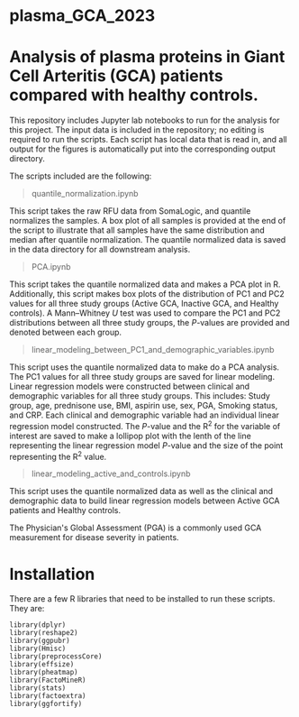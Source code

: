 # plasma_GCA_2023
Analysis of plasma proteins in Giant Cell Arteritis (GCA) patients compared with healthy controls.
===================================================

This repository includes Jupyter lab notebooks to run for the analysis for this project. 
The input data is included in the repository; no editing is required to run the scripts. 
Each script has local data that is read in, and all output for the figures is automatically 
put into the corresponding output directory.

The scripts included are the following:

>quantile_normalization.ipynb

This script takes the raw RFU data from SomaLogic, and quantile normalizes the samples.
A box plot of all samples is provided at the end of the script to illustrate that all samples
have the same distribution and median after quantile normalization. The quantile normalized 
data is saved in the data directory for all downstream analysis.

>PCA.ipynb

This script takes the quantile normalized data and makes a PCA plot in R. Additionally, this
script makes box plots of the distribution of PC1 and PC2 values for all three study groups
(Active GCA, Inactive GCA, and Healthy controls). A Mann–Whitney *U* test was used to compare 
the PC1 and PC2 distributions between all three study groups, the *P*-values are provided and
denoted between each group.

>linear_modeling_between_PC1_and_demographic_variables.ipynb

This script uses the quantile normalized data to make do a PCA analysis. The PC1 values for all
three study groups are saved for linear modeling. Linear regression models were constructed between
clinical and demographic variables for all three study groups. This includes: Study group, age,
prednisone use, BMI, aspirin use, sex, PGA, Smoking status, and CRP. Each clinical and demographic
variable had an individual linear regression model constructed. The *P*-value and the R<sup>2</sup> for the 
variable of interest are saved to make a lollipop plot with the lenth of the line representing the linear
regression model *P*-value and the size of the point representing the R<sup>2</sup> value.

>linear_modeling_active_and_controls.ipynb

This script uses the quantile normalized data as well as the clinical and demographic data to build linear
regression models between Active GCA patients and Healthy controls. 

The Physician's Global Assessment (PGA) is a commonly used GCA measurement for disease
severity in patients.

# Installation

There are a few R libraries that need to be installed to run these scripts.
They are:

```
library(dplyr)
library(reshape2)
library(ggpubr)
library(Hmisc)
library(preprocessCore)
library(effsize)
library(pheatmap)
library(FactoMineR)
library(stats)
library(factoextra)
library(ggfortify)
```

